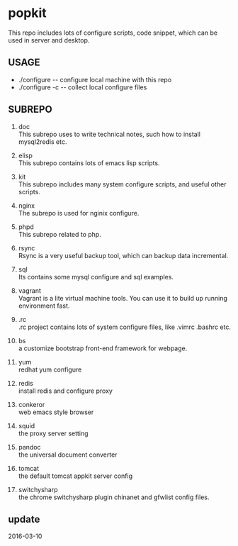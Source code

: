 popkit
=========
This repo includes lots of configure scripts, code snippet, which can be used in server and desktop.

## USAGE
* ./configure   -- configure local machine with this repo
* ./configure -c  -- collect local configure files

## SUBREPO
1. doc  
   This subrepo uses to write technical notes, such how to install
   mysql2redis etc.
   
2. elisp  
   This subrepo contains lots of emacs lisp scripts.
   
3. kit  
   This subrepo includes many system configure scripts, and useful
   other scripts.
   
4. nginx  
   The subrepo is used for nginix configure.

5. phpd  
   This subrepo related to php.
   
6. rsync  
   Rsync is a very useful backup tool, which can backup data
   incremental.
   
7. sql  
   Its contains some mysql configure and sql examples.
   
8. vagrant  
   Vagrant is a lite virtual machine tools. You can use it to build up
   running environment fast.
9. .rc  
   .rc project contains lots of system configure files, like .vimrc
   .bashrc etc.

10. bs  
   a customize bootstrap front-end framework for webpage.

11. yum  
   redhat yum configure

12. redis  
    install redis and configure proxy

13. conkeror  
    web emacs style browser

14. squid  
    the proxy server setting

15. pandoc  
    the universal document converter

16. tomcat  
    the default tomcat appkit server config
17. switchysharp  
    the chrome switchysharp plugin chinanet and gfwlist config files.    

## update
2016-03-10
